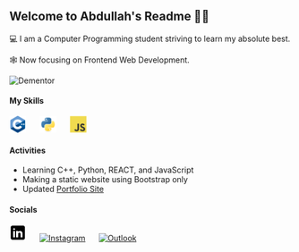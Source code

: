 
## Welcome to Abdullah's Readme 🚶‍♂️

💻 I am a Computer Programming student striving to learn my absolute best.

🕸 Now focusing on Frontend Web Development.

<p align="left"> <img src="https://komarev.com/ghpvc/?username=Dementor28&label=Profile%20views&color=0e75b6&style=flat" alt="Dementor" /> </p>


#### My Skills

[<img src="https://raw.githubusercontent.com/devicons/devicon/master/icons/cplusplus/cplusplus-original.svg" alt="C++" height="30" style="margin-right:20px">](https://cplusplus.com/)
[<img src="https://raw.githubusercontent.com/devicons/devicon/master/icons/python/python-original.svg" alt="Python" height="30" style="margin-right:20px">](https://python.org) 
[<img src="https://raw.githubusercontent.com/devicons/devicon/master/icons/javascript/javascript-original.svg" alt="JavaScript" height="30">](https://javascript.com)

#### Activities

- Learning C++, Python, REACT, and JavaScript
- Making a static website using Bootstrap only
- Updated [Portfolio Site](https://abdullah002.netlify.app)

#### Socials


[<img src="https://raw.githubusercontent.com/simple-icons/simple-icons/develop/icons/linkedin.svg" alt="LinkedIn" height="30" style="margin-right:20px">](https://www.linkedin.com/in/abdullah-11503025b)
[<img src="https://simpleicons.org/icons/instagram.svg" alt="Instagram" height="30" style="margin-right:20px;">](https://www.instagram.com/abduls_20/)
[<img src="https://simpleicons.org/icons/microsoftoutlook.svg" alt="Outlook" height="30">](mailto:abdul05087@outlook.com)
